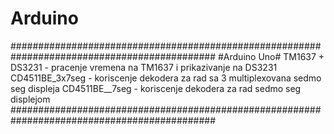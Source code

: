 # Arduino
#############################################################################################
#Arduino Uno#
TM1637 + DS3231 - pracenje vremena na TM1637 i prikazivanje na DS3231
CD4511BE_3x7seg - koriscenje dekodera za rad sa 3 multiplexovana sedmo seg displeja
CD4511BE__7seg - koriscenje dekodera za rad sedmo seg displejom
#############################################################################################
